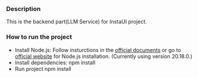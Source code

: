 ### Description
This is the backend part(LLM Service) for InstaUI project.

### How to run the project
- Install Node.js: Follow insturctions in the [official documents](<https://github.com/nvm-sh/nvm>) or go to [official website](<https://nodejs.org/zh-tw>) for Node.js installation. (Currently using version 20.18.0.)
- Install dependencies:
    npm install
- Run project
    npm install